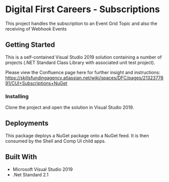 # Digital First Careers - Subscriptions

This project handles the subscription to an Event Grid Topic and also the receiving of Webhook Events

## Getting Started

This is a self-contained Visual Studio 2019 solution containing a number of projects (.NET Standard Class Library with associated unit test project).

Please view the Confluence page here for further insight and instructions: https://skillsfundingagency.atlassian.net/wiki/spaces/DFC/pages/2132377891/CUI+Subscriptions+NuGet

### Installing

Clone the project and open the solution in Visual Studio 2019.

## Deployments

This package deploys a NuGet package onto a NuGet feed. It is then consumed by the Shell and Comp UI child apps.


## Built With

* Microsoft Visual Studio 2019
* .Net Standard 2.1

